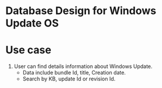 # Database Design for Windows Update OS

# Use case

1. User can find details information about Windows Update.
   - Data include bundle Id, title, Creation date.
   - Search by KB, update Id or revision Id.